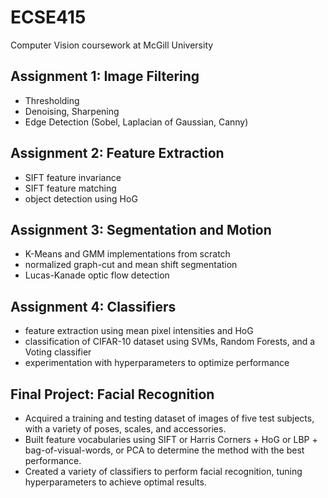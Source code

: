 # ECSE415
Computer Vision coursework at McGill University

## Assignment 1: Image Filtering
- Thresholding
- Denoising, Sharpening
- Edge Detection (Sobel, Laplacian of Gaussian, Canny)

## Assignment 2: Feature Extraction
- SIFT feature invariance
- SIFT feature matching
- object detection using HoG

## Assignment 3: Segmentation and Motion
- K-Means and GMM implementations from scratch
- normalized graph-cut and mean shift segmentation
- Lucas-Kanade optic flow detection

## Assignment 4: Classifiers
- feature extraction using mean pixel intensities and HoG
- classification of CIFAR-10 dataset using SVMs, Random Forests, and a Voting classifier
- experimentation with hyperparameters to optimize performance

## Final Project: Facial Recognition
- Acquired a training and testing dataset of images of five test subjects, with a variety of poses, scales, and accessories.
- Built feature vocabularies using SIFT or Harris Corners + HoG or LBP + bag-of-visual-words, or PCA to determine the method with the best performance.
- Created a variety of classifiers to perform facial recognition, tuning hyperparameters to achieve optimal results.
